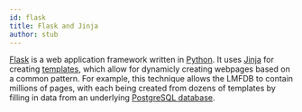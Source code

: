 ```yaml
---
id: flask
title: Flask and Jinja
author: stub
---
```


[Flask](https://flask.palletsprojects.com/en/stable/) is a web application framework written in [Python](https://www.python.org/).  It uses [Jinja](https://jinja.palletsprojects.com/en/stable/) for creating [templates](https://flask.palletsprojects.com/en/stable/tutorial/templates/), which allow for dynamicly creating webpages based on a common pattern.  For example, this technique allows the LMFDB to contain millions of pages, with each being created from dozens of templates by filling in data from an underlying [PostgreSQL database](/a/postgres).